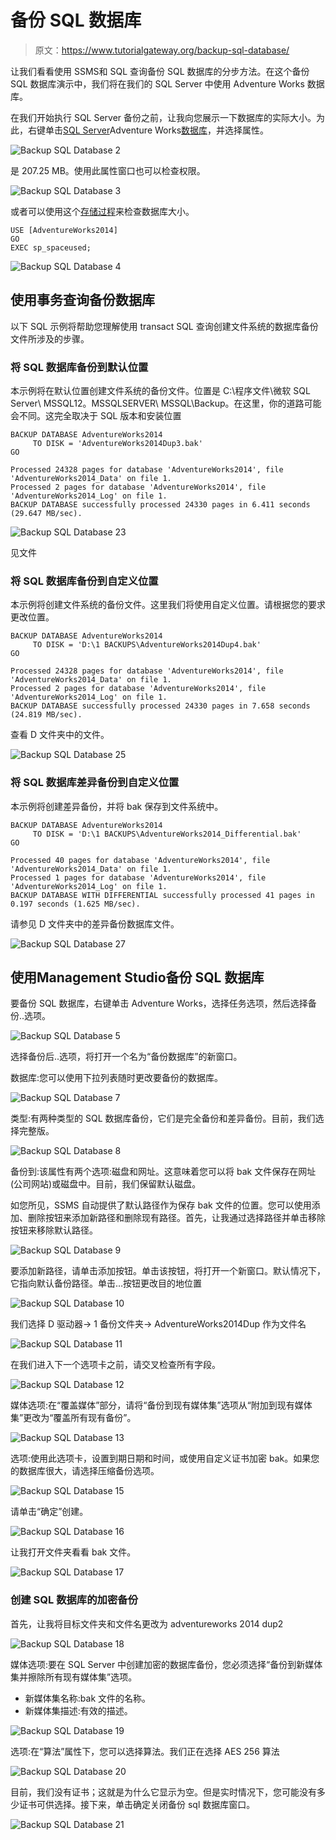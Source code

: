 # 备份 SQL 数据库

> 原文：<https://www.tutorialgateway.org/backup-sql-database/>

让我们看看使用 SSMS和 SQL 查询备份 SQL 数据库的分步方法。在这个备份 SQL 数据库演示中，我们将在我们的 SQL Server 中使用 Adventure Works 数据库。

在我们开始执行 SQL Server 备份之前，让我向您展示一下数据库的实际大小。为此，右键单击[SQL Server](https://www.tutorialgateway.org/sql/)Adventure Works[数据库](https://www.tutorialgateway.org/how-to-create-database-in-sql-server/)，并选择属性。

![Backup SQL Database 2](img/1593ab8297cb58c70245108a1dea9d89.png)

是 207.25 MB。使用此属性窗口也可以检查权限。

![Backup SQL Database 3](img/0556b16bbf27afd8e2c1bbc555983237.png)

或者可以使用这个[存储过程](https://www.tutorialgateway.org/stored-procedures-in-sql/)来检查数据库大小。

```
USE [AdventureWorks2014]
GO
EXEC sp_spaceused;
```

![Backup SQL Database 4](img/6c471462d86be37cfa9ee99c4b8f83f1.png)

## 使用事务查询备份数据库

以下 SQL 示例将帮助您理解使用 transact SQL 查询创建文件系统的数据库备份文件所涉及的步骤。

### 将 SQL 数据库备份到默认位置

本示例将在默认位置创建文件系统的备份文件。位置是 C:\程序文件\微软 SQL Server\ MSSQL12。MSSQLSERVER\ MSSQL\Backup。在这里，你的道路可能会不同。这完全取决于 SQL 版本和安装位置

```
BACKUP DATABASE AdventureWorks2014
     TO DISK = 'AdventureWorks2014Dup3.bak'
GO
```

```
Processed 24328 pages for database 'AdventureWorks2014', file 'AdventureWorks2014_Data' on file 1.
Processed 2 pages for database 'AdventureWorks2014', file 'AdventureWorks2014_Log' on file 1.
BACKUP DATABASE successfully processed 24330 pages in 6.411 seconds (29.647 MB/sec).
```

![Backup SQL Database 23](img/1040b0659589c320640772aabed7b6fb.png)

见文件

### 将 SQL 数据库备份到自定义位置

本示例将创建文件系统的备份文件。这里我们将使用自定义位置。请根据您的要求更改位置。

```
BACKUP DATABASE AdventureWorks2014
     TO DISK = 'D:\1 BACKUPS\AdventureWorks2014Dup4.bak'
GO
```

```
Processed 24328 pages for database 'AdventureWorks2014', file 'AdventureWorks2014_Data' on file 1.
Processed 2 pages for database 'AdventureWorks2014', file 'AdventureWorks2014_Log' on file 1.
BACKUP DATABASE successfully processed 24330 pages in 7.658 seconds (24.819 MB/sec).
```

查看 D 文件夹中的文件。

![Backup SQL Database 25](img/c0d61562b8dcacdc8b6edac6e297f090.png)

### 将 SQL 数据库差异备份到自定义位置

本示例将创建差异备份，并将 bak 保存到文件系统中。

```
BACKUP DATABASE AdventureWorks2014
     TO DISK = 'D:\1 BACKUPS\AdventureWorks2014_Differential.bak'
GO
```

```
Processed 40 pages for database 'AdventureWorks2014', file 'AdventureWorks2014_Data' on file 1.
Processed 1 pages for database 'AdventureWorks2014', file 'AdventureWorks2014_Log' on file 1.
BACKUP DATABASE WITH DIFFERENTIAL successfully processed 41 pages in 0.197 seconds (1.625 MB/sec).
```

请参见 D 文件夹中的差异备份数据库文件。

![Backup SQL Database 27](img/a6b1ed1e09b28c94051162ecd2a700a9.png)

## 使用Management Studio备份 SQL 数据库

要备份 SQL 数据库，右键单击 Adventure Works，选择任务选项，然后选择备份..选项。

![Backup SQL Database 5](img/065f1bd4cf7a495c0d223199ea6cfd58.png)

选择备份后..选项，将打开一个名为“备份数据库”的新窗口。

数据库:您可以使用下拉列表随时更改要备份的数据库。

![Backup SQL Database 7](img/28039a5f691401725a1f2fa719382dff.png)

类型:有两种类型的 SQL 数据库备份，它们是完全备份和差异备份。目前，我们选择完整版。

![Backup SQL Database 8](img/fed83ff532203b4f92a29d69ba22ade7.png)

备份到:该属性有两个选项:磁盘和网址。这意味着您可以将 bak 文件保存在网址(公司网站)或磁盘中。目前，我们保留默认磁盘。

如您所见，SSMS 自动提供了默认路径作为保存 bak 文件的位置。您可以使用添加、删除按钮来添加新路径和删除现有路径。首先，让我通过选择路径并单击移除按钮来移除默认路径。

![Backup SQL Database 9](img/567bc2a3b3637d4ef5acf3556e4d3094.png)

要添加新路径，请单击添加按钮。单击该按钮，将打开一个新窗口。默认情况下，它指向默认备份路径。单击…按钮更改目的地位置

![Backup SQL Database 10](img/e47ae03ab22b43192e2425117a088ddd.png)

我们选择 D 驱动器-> 1 备份文件夹-> AdventureWorks2014Dup 作为文件名

![Backup SQL Database 11](img/60d350d9380e256fb08b25912ae08004.png)

在我们进入下一个选项卡之前，请交叉检查所有字段。

![Backup SQL Database 12](img/fce5151daffa34d32786457ee75d1a02.png)

媒体选项:在“覆盖媒体”部分，请将“备份到现有媒体集”选项从“附加到现有媒体集”更改为“覆盖所有现有备份”。

![Backup SQL Database 13](img/7d94baae523a4e0726b4a0d759a28a28.png)

选项:使用此选项卡，设置到期日期和时间，或使用自定义证书加密 bak。如果您的数据库很大，请选择压缩备份选项。

![Backup SQL Database 15](img/4bf8181f7e512644e1ee8eb9691b5ef5.png)

请单击“确定”创建。

![Backup SQL Database 16](img/6c666ef6b7be4d8fe8afbc58cbf5fad0.png)

让我打开文件夹看看 bak 文件。

![Backup SQL Database 17](img/663ef7419c96bda6e76e7101c5147657.png)

### 创建 SQL 数据库的加密备份

首先，让我将目标文件夹和文件名更改为 adventureworks 2014 dup2

![Backup SQL Database 18](img/2613e5b5ba0ddbdd08c9273dc4512ecf.png)

媒体选项:要在 SQL Server 中创建加密的数据库备份，您必须选择“备份到新媒体集并擦除所有现有媒体集”选项。

*   新媒体集名称:bak 文件的名称。
*   新媒体集描述:有效的描述。

![Backup SQL Database 19](img/e198a3979cd1b259dd01399c5d546c09.png)

选项:在“算法”属性下，您可以选择算法。我们正在选择 AES 256 算法

![Backup SQL Database 20](img/195eb029306129e82666797017bd7184.png)

目前，我们没有证书；这就是为什么它显示为空。但是实时情况下，您可能没有多少证书可供选择。接下来，单击确定关闭备份 sql 数据库窗口。

![Backup SQL Database 21](img/8c9cdad686d6a04cfcef736857c997bb.png)